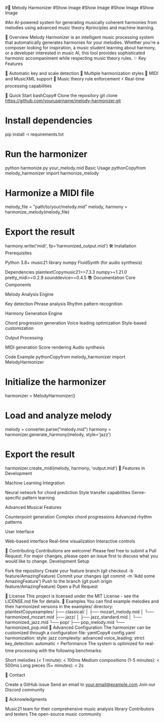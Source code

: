 #🎵 Melody Harmonizer
#Show Image
#Show Image
#Show Image
#Show Image

#An AI-powered system for generating musically coherent harmonies from melodies using advanced music theory #principles and machine learning.

📖 Overview
Melody Harmonizer is an intelligent music processing system that automatically generates harmonies for your melodies. Whether you're a composer looking for inspiration, a music student learning about harmony, or a developer interested in music AI, this tool provides sophisticated harmonic accompaniment while respecting music theory rules.
✨ Key Features

🎼 Automatic key and scale detection
🎹 Multiple harmonization styles
📄 MIDI and MusicXML support
🎵 Music theory rule enforcement
⚡ Real-time processing capabilities

🚀 Quick Start
bashCopy# Clone the repository
git clone https://github.com/yourusername/melody-harmonizer.git

# Install dependencies
pip install -r requirements.txt

# Run the harmonizer
python harmonize.py your_melody.mid
Basic Usage
pythonCopyfrom melody_harmonizer import harmonize_melody

# Harmonize a MIDI file
melody_file = "path/to/your/melody.mid"
melody, harmony = harmonize_melody(melody_file)

# Export the result
harmony.write('midi', fp='harmonized_output.mid')
🛠️ Installation
Prerequisites

Python 3.8+
music21 library
numpy
FluidSynth (for audio synthesis)

Dependencies
plaintextCopymusic21>=7.3.3
numpy>=1.21.0
pretty_midi>=0.2.9
sounddevice>=0.4.5
📚 Documentation
Core Components

Melody Analysis Engine

Key detection
Phrase analysis
Rhythm pattern recognition


Harmony Generation Engine

Chord progression generation
Voice leading optimization
Style-based customization


Output Processing

MIDI generation
Score rendering
Audio synthesis



Code Example
pythonCopyfrom melody_harmonizer import MelodyHarmonizer

# Initialize the harmonizer
harmonizer = MelodyHarmonizer()

# Load and analyze melody
melody = converter.parse("melody.mid")
harmony = harmonizer.generate_harmony(melody, style='jazz')

# Export the result
harmonizer.create_midi(melody, harmony, 'output.mid')
🎯 Features in Development

 Machine Learning Integration

Neural network for chord prediction
Style transfer capabilities
Genre-specific pattern learning


 Advanced Musical Features

Counterpoint generation
Complex chord progressions
Advanced rhythm patterns


 User Interface

Web-based interface
Real-time visualization
Interactive controls



🤝 Contributing
Contributions are welcome! Please feel free to submit a Pull Request. For major changes, please open an issue first to discuss what you would like to change.
Development Setup

Fork the repository
Create your feature branch (git checkout -b feature/AmazingFeature)
Commit your changes (git commit -m 'Add some AmazingFeature')
Push to the branch (git push origin feature/AmazingFeature)
Open a Pull Request

📝 License
This project is licensed under the MIT License - see the LICENSE.md file for details.
🎵 Examples
You can find example melodies and their harmonized versions in the examples/ directory:
plaintextCopyexamples/
├── classical/
│   ├── mozart_melody.mid
│   └── harmonized_mozart.mid
├── jazz/
│   ├── jazz_standard.mid
│   └── harmonized_jazz.mid
└── pop/
    ├── pop_melody.mid
    └── harmonized_pop.mid
🔧 Advanced Configuration
The harmonizer can be customized through a configuration file:
yamlCopy# config.yaml
harmonization:
  style: jazz
  complexity: advanced
  voice_leading: strict
  key_detection: automatic
⚡ Performance
The system is optimized for real-time processing with the following benchmarks:

Short melodies (< 1 minute): < 100ms
Medium compositions (1-5 minutes): < 500ms
Long pieces (5+ minutes): < 2s

📮 Contact

Create a GitHub issue
Send an email to your.email@example.com
Join our Discord community

🙏 Acknowledgments

Music21 team for their comprehensive music analysis library
Contributors and testers
The open-source music community
